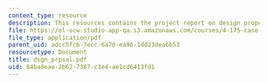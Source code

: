 ```yaml
---
content_type: resource
description: This resources contains the project report on design proposal in alexandria.
file: https://ol-ocw-studio-app-qa.s3.amazonaws.com/courses/4-175-case-studies-in-city-form-fall-2005/84ba8eae2b627387c3e4ae1cd6413fd1_dsgn_prpsal.pdf
file_type: application/pdf
parent_uid: adcc5fc6-7ecc-6a7d-ea96-1dd23dea6b53
resourcetype: Document
title: dsgn_prpsal.pdf
uid: 84ba8eae-2b62-7387-c3e4-ae1cd6413fd1
---
```

